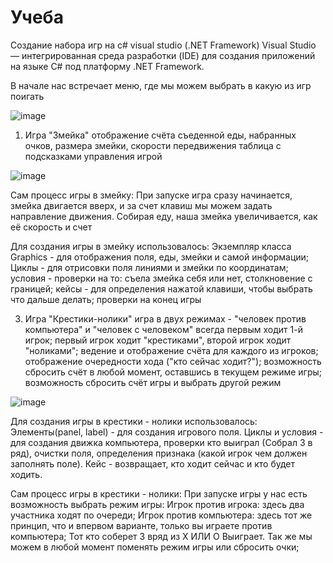 # Учеба

Создание набора игр на c# visual studio (.NET Framework) 
Visual Studio — интегрированная среда разработки (IDE) для создания приложений на языке C# под платформу .NET Framework.

В начале нас встречает меню, где мы можем выбрать в какую из игр поигать

![image](https://github.com/user-attachments/assets/a5f6555d-eeb6-4533-9839-9c9487220adc)

1. Игра "Змейка"
отображение счёта съеденной еды, набранных очков, размера змейки, скорости передвижения
таблица с подсказками управления игрой

![image](https://github.com/user-attachments/assets/b1fe5fdf-b28d-48ad-8399-828bf4a225ba)

Сам процесс игры в змейку:
При запуске игра сразу начинается, змейка двигается вверх, и за счет клавиш мы можем задать направление движения. Собирая еду, наша змейка увеличивается, как её скорость и счет

Для создания игры в змейку использовалось:
Экземпляр класса Graphics - для отображения поля, еды, змейки и самой информации; Циклы - для отрисовки поля линиями и змейки по координатам; условия - проверки на то: съела змейка себя или нет, столкновение с границей; кейсы - для определения нажатой клавиши, чтобы выбрать что дальше делать; проверки на конец игры 

3. Игра "Крестики-нолики"
игра в двух режимах - "человек против компьютера" и "человек с человеком"
всегда первым ходит 1-й игрок; первый игрок ходит "крестиками", второй игрок ходит "ноликами"; ведение и отображение счёта для каждого из игроков; отображение очередности хода ("кто сейчас ходит?"); возможность сбросить счёт в любой момент, оставшись в текущем режиме игры; возможность сбросить счёт игры и выбрать другой режим

![image](https://github.com/user-attachments/assets/d050aa0d-017c-4907-b8c2-d7e570d097eb)

Для создания игры в крестики - нолики использовалось:
Элементы(panel, label) - для создания игрового поля. Циклы и условия - для создания движка компьютера, проверки кто выиграл (Собрал 3 в ряд), очистки поля, определения признака (какой игрок чем должен заполнять поле). Кейс - возвращает, кто ходит сейчас и кто будет ходить.

Сам процесс игры в крестики - нолики:
При запуске игры у нас есть возможность выбрать режим игры:
Игрок против игрока: здесь два участника ходят по очереди; 
Игрок против компьютера: здесь тот же принцип, что и впервом варианте, только вы играете против компьютера; 
Тот кто соберет 3 вряд из X ИЛИ O Выиграет. Так же мы можем в любой момент поменять режим игры или сбросить очки;
